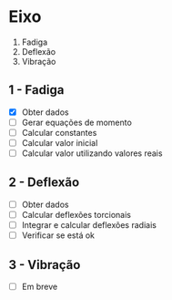 # Eixo
1. Fadiga
2. Deflexão
3. Vibração
## 1 - Fadiga
- [x] Obter dados
- [ ] Gerar equações de momento
- [ ] Calcular constantes
- [ ] Calcular valor inicial
- [ ] Calcular valor utilizando valores reais
## 2 - Deflexão
- [ ] Obter dados
- [ ] Calcular deflexões torcionais 
- [ ] Integrar e calcular deflexões radiais
- [ ] Verificar se está ok
## 3 - Vibração
- [ ] Em breve
   